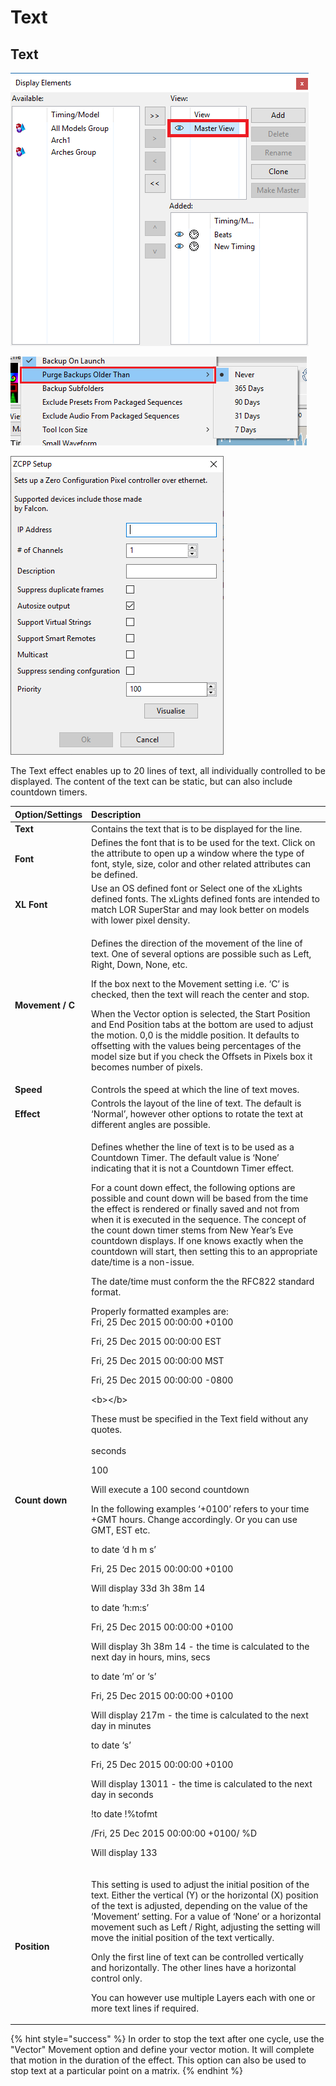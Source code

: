 # Text

## Text

![Icon](../../.gitbook/assets/image%20%28187%29.png)

![Sequencer Grid](../../.gitbook/assets/image%20%28148%29.png)

![](../../.gitbook/assets/image%20%28215%29.png)

The Text effect enables up to 20 lines of text, all individually controlled to be displayed. The content of the text can be static, but can also include countdown timers.

<table>
  <thead>
    <tr>
      <th style="text-align:left">Option/Settings</th>
      <th style="text-align:left">Description</th>
    </tr>
  </thead>
  <tbody>
    <tr>
      <td style="text-align:left"><b>Text</b>
      </td>
      <td style="text-align:left">Contains the text that is to be displayed for the line.</td>
    </tr>
    <tr>
      <td style="text-align:left"><b>Font</b>
      </td>
      <td style="text-align:left">Defines the font that is to be used for the text. Click on the attribute
        to open up a window where the type of font, style, size, color and other
        related attributes can be defined.</td>
    </tr>
    <tr>
      <td style="text-align:left"><b>XL Font</b>
      </td>
      <td style="text-align:left">Use an OS defined font or Select one of the xLights defined fonts. The
        xLights defined fonts are intended to match LOR SuperStar and may look
        better on models with lower pixel density.</td>
    </tr>
    <tr>
      <td style="text-align:left"><b>Movement / C</b>
      </td>
      <td style="text-align:left">
        <p>Defines the direction of the movement of the line of text. One of several
          options are possible such as Left, Right, Down, None, etc.</p>
        <p>If the box next to the Movement setting i.e. &#x2018;C&#x2019; is checked,
          then the text will reach the center and stop.</p>
        <p></p>
        <p>When the Vector option is selected, the Start Position and End Position
          tabs at the bottom are used to adjust the motion. 0,0 is the middle position.
          It defaults to offsetting with the values being percentages of the model
          size but if you check the Offsets in Pixels box it becomes number of pixels.</p>
      </td>
    </tr>
    <tr>
      <td style="text-align:left"><b>Speed</b>
      </td>
      <td style="text-align:left">Controls the speed at which the line of text moves.</td>
    </tr>
    <tr>
      <td style="text-align:left"><b>Effect</b>
      </td>
      <td style="text-align:left">Controls the layout of the line of text. The default is &#x2018;Normal&#x2019;,
        however other options to rotate the text at different angles are possible.</td>
    </tr>
    <tr>
      <td style="text-align:left"><b>Count down</b>
      </td>
      <td style="text-align:left">
        <p>Defines whether the line of text is to be used as a Countdown Timer. The
          default value is &#x2018;None&#x2019; indicating that it is not a Countdown
          Timer effect.</p>
        <p></p>
        <p>For a count down effect, the following options are possible and count
          down will be based from the time the effect is rendered or finally saved
          and not from when it is executed in the sequence. The concept of the count
          down timer stems from New Year&#x2019;s Eve countdown displays. If one
          knows exactly when the countdown will start, then setting this to an appropriate
          date/time is a non-issue.
          <br />
        </p>
        <p>The date/time must conform the the RFC822 standard format.</p>
        <p>Properly formatted examples are:
          <br />Fri, 25 Dec 2015 00:00:00 +0100</p>
        <p>Fri, 25 Dec 2015 00:00:00 EST</p>
        <p>Fri, 25 Dec 2015 00:00:00 MST</p>
        <p>Fri, 25 Dec 2015 00:00:00 -0800</p>
        <p>&lt;b&gt;&lt;/b&gt;</p>
        <p>These must be specified in the Text field without any quotes.
          <br />
          <br />seconds</p>
        <p>100</p>
        <p>Will execute a 100 second countdown
          <br />
        </p>
        <p>In the following examples &#x2018;+0100&#x2019; refers to your time +GMT
          hours. Change accordingly. Or you can use GMT, EST etc.</p>
        <p></p>
        <p>to date &#x2018;d h m s&#x2019;</p>
        <p>Fri, 25 Dec 2015 00:00:00 +0100</p>
        <p>Will display 33d 3h 38m 14</p>
        <p></p>
        <p>to date &#x2018;h:m:s&#x2019;</p>
        <p>Fri, 25 Dec 2015 00:00:00 +0100</p>
        <p>Will display 3h 38m 14 - the time is calculated to the next day in hours,
          mins, secs</p>
        <p></p>
        <p>to date &#x2018;m&#x2019; or &#x2018;s&#x2019;</p>
        <p>Fri, 25 Dec 2015 00:00:00 +0100</p>
        <p>Will display 217m - the time is calculated to the next day in minutes</p>
        <p></p>
        <p>to date &#x2018;s&#x2019;</p>
        <p>Fri, 25 Dec 2015 00:00:00 +0100</p>
        <p>Will display 13011 - the time is calculated to the next day in seconds</p>
        <p></p>
        <p>!to date !%tofmt</p>
        <p>/Fri, 25 Dec 2015 00:00:00 +0100/ %D</p>
        <p>Will display 133
          <br />
        </p>
      </td>
    </tr>
    <tr>
      <td style="text-align:left"><b>Position</b>
      </td>
      <td style="text-align:left">
        <p>This setting is used to adjust the initial position of the text. Either
          the vertical (Y) or the horizontal (X) position of the text is adjusted,
          depending on the value of the &#x2018;Movement&#x2019; setting. For a value
          of &#x2018;None&#x2019; or a horizontal movement such as Left / Right,
          adjusting the setting will move the initial position of the text vertically.
          <br
          />
        </p>
        <p>Only the first line of text can be controlled vertically and horizontally.
          The other lines have a horizontal control only.
          <br />
        </p>
        <p>You can however use multiple Layers each with one or more text lines if
          required.</p>
      </td>
    </tr>
  </tbody>
</table>{% hint style="success" %}
In order to stop the text after one cycle, use the "Vector" Movement option and define your vector motion.  It will complete that motion in the duration of the effect. This option can also be used to stop text at a particular point on a matrix.
{% endhint %}

